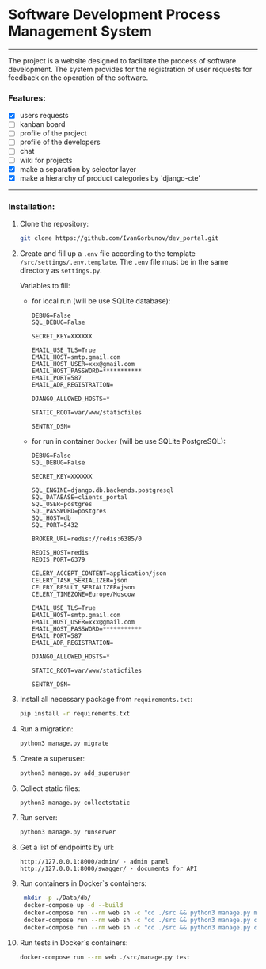 # Software Development Process Management System

---
The project is a website designed to facilitate the process of software development. The system provides for the registration of user requests for feedback on the operation of the software.

### Features:
 - [x] users requests
 - [ ] kanban board
 - [ ] profile of the project
 - [ ] profile of the developers
 - [ ] chat
 - [ ] wiki for projects
 - [x] make a separation by selector layer
 - [x] make a hierarchy of product categories by 'django-cte' 

---
### Installation:

1. Clone the repository:
   
    ```bash
   git clone https://github.com/IvanGorbunov/dev_portal.git
   ```
   
2. Create and fill up a `.env` file according to the template `/src/settings/.env.template`. The `.env` file must be in the same directory as `settings.py`.

   Variables to fill:
   
   - for local run (will be use SQLite database):
      ```
      DEBUG=False
      SQL_DEBUG=False
      
      SECRET_KEY=XXXXXX
     
      EMAIL_USE_TLS=True
      EMAIL_HOST=smtp.gmail.com
      EMAIL_HOST_USER=xxx@gmail.com
      EMAIL_HOST_PASSWORD=***********
      EMAIL_PORT=587
      EMAIL_ADR_REGISTRATION=

      DJANGO_ALLOWED_HOSTS=*

      STATIC_ROOT=var/www/staticfiles

      SENTRY_DSN=
      ```
      
   - for run in container `Docker` (will be use SQLite PostgreSQL):
      ```
      DEBUG=False
      SQL_DEBUG=False
      
      SECRET_KEY=XXXXXX
      
      SQL_ENGINE=django.db.backends.postgresql
      SQL_DATABASE=clients_portal
      SQL_USER=postgres
      SQL_PASSWORD=postgres
      SQL_HOST=db
      SQL_PORT=5432
      
      BROKER_URL=redis://redis:6385/0
      
      REDIS_HOST=redis
      REDIS_PORT=6379

      CELERY_ACCEPT_CONTENT=application/json
      CELERY_TASK_SERIALIZER=json
      CELERY_RESULT_SERIALIZER=json
      CELERY_TIMEZONE=Europe/Moscow

      EMAIL_USE_TLS=True
      EMAIL_HOST=smtp.gmail.com
      EMAIL_HOST_USER=xxx@gmail.com
      EMAIL_HOST_PASSWORD=***********
      EMAIL_PORT=587
      EMAIL_ADR_REGISTRATION=

      DJANGO_ALLOWED_HOSTS=*

      STATIC_ROOT=var/www/staticfiles

      SENTRY_DSN=
      ```

3. Install all necessary package from `requirements.txt`:

    ```bash
    pip install -r requirements.txt
    ```
   
4. Run a migration:

    ```bash
    python3 manage.py migrate
    ```
   
5. Create a superuser:

    ```bash
    python3 manage.py add_superuser
    ```

6. Collect static files:

    ```bash
    python3 manage.py collectstatic
    ```
   
7. Run server:

    ```bash
    python3 manage.py runserver
    ```
   
8. Get a list of endpoints by url:

   ```angular2html
   http://127.0.0.1:8000/admin/ - admin panel
   http://127.0.0.1:8000/swagger/ - documents for API
   ```
   
9. Run containers in Docker`s containers:

   ```bash
    mkdir -p ./Data/db/
    docker-compose up -d --build
    docker-compose run --rm web sh -c "cd ./src && python3 manage.py migrate"
    docker-compose run --rm web sh -c "cd ./src && python3 manage.py createsuperuser"
    docker-compose run --rm web sh -c "cd ./src && python3 manage.py collectstatic"
    ```
   
10. Run tests in Docker`s containers:

     ```bash
     docker-compose run --rm web ./src/manage.py test
     ```

